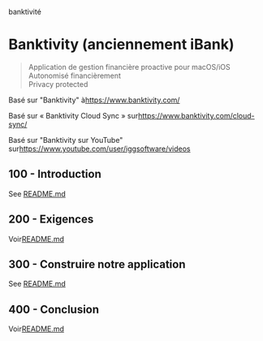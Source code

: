 banktivité

# Banktivity (anciennement iBank)

> Application de gestion financière proactive pour macOS/iOS<br/>Autonomisé financièrement<br/>
> Privacy protected<br/>

Basé sur "Banktivity" à<https://www.banktivity.com/>

Basé sur « Banktivity Cloud Sync » sur<https://www.banktivity.com/cloud-sync/>

Basé sur "Banktivity sur YouTube" sur<https://www.youtube.com/user/iggsoftware/videos>

## 100 - Introduction

See [README.md](./100/README.md)

## 200 - Exigences

Voir[README.md](./200/README.md)

## 300 - Construire notre application

See [README.md](./300/README.md)

## 400 - Conclusion

Voir[README.md](./400/README.md)

